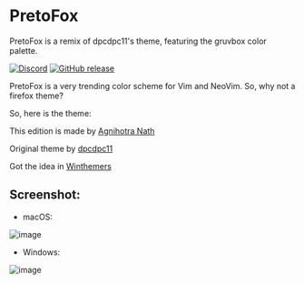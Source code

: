 # PretoFox  
PretoFox is a remix of dpcdpc11's theme, featuring the gruvbox color palette.


  [![Discord](https://discord.com/api/guilds/763847972013342740/widget.png)](https://discord.gg/82eTY8nSFH)
  [![GitHub release](https://img.shields.io/github/release/FirefoxCSSThemers/GruvFox.svg?style=flat&logo=github)](https://github.com/FirefoxCSSThemers/GruvFox/releases)


PretoFox is a very trending color scheme for Vim and NeoVim. So, why not a firefox theme?



So, here is the theme: 

This edition is made by [Agnihotra Nath](https://github.com/alfarexguy2019)

Original theme by [dpcdpc11](https://deviantart.com/dpcdpc11)

Got the idea in [Winthemers](https://discord.gg/82eTY8nSFH)

## Screenshot:

- macOS:

![image](https://user-images.githubusercontent.com/78948152/134291627-abca2b62-547a-4b00-b254-df89ac0a0fd5.png)

- Windows:

![image](https://user-images.githubusercontent.com/84819317/131429846-2e9b70a4-c538-4607-971e-b87e85f71241.png)
